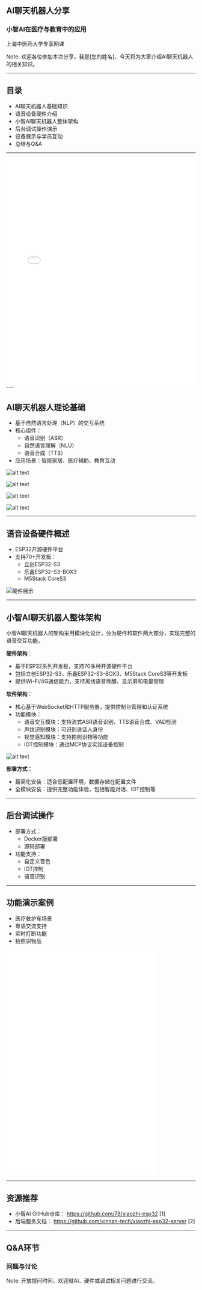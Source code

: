 ## AI聊天机器人分享
### 小智AI在医疗与教育中的应用
上海中医药大学专享网课

Note: 欢迎各位参加本次分享，我是[您的姓名]，今天将为大家介绍AI聊天机器人的相关知识。

---

## 目录

- AI聊天机器人基础知识
- 语音设备硬件介绍
- 小智AI聊天机器人整体架构
- 后台调试操作演示
- 设备展示与学员互动
- 总结与Q&A

---

<iframe src="//player.bilibili.com/player.html?isOutside=true&aid=114991206308373&bvid=BV1C1tCzUEZh&cid=31777686642&p=1" scrolling="no" border="0" frameborder="no" framespacing="0" allowfullscreen="true" style=" width: 100%; height: 600px; border: none;"></iframe>
---

## AI聊天机器人理论基础

- 基于自然语言处理（NLP）的交互系统
- 核心组件：
  - 语音识别（ASR）
  - 自然语言理解（NLU） 
  - 语音合成（TTS）
- 应用场景：智能家居、医疗辅助、教育互动


![alt text](image-1.png)


![alt text](image-2.png)


![alt text](<截屏2025-09-02 21.02.45.png>)



![alt text](<截屏2025-09-02 21.02.33.png>)

 
---

## 语音设备硬件概述

- ESP32开源硬件平台
- 支持70+开发板：
  - 立创ESP32-S3
  - 乐鑫ESP32-S3-BOX3
  - M5Stack CoreS3


![硬件展示](https://github.com/78/xiaozhi-esp32/raw/main/docs/v1/espbox3.jpg) 

---
## 小智AI聊天机器人整体架构

小智AI聊天机器人的架构采用模块化设计，分为硬件和软件两大部分，实现完整的语音交互功能。
 


**硬件架构**：
- 基于ESP32系列开发板，支持70多种开源硬件平台
- 包括立创ESP32-S3、乐鑫ESP32-S3-BOX3、M5Stack CoreS3等开发板
- 提供Wi-Fi/4G通信能力，支持离线语音唤醒、显示屏和电量管理


**软件架构**：
- 核心基于WebSocket和HTTP服务器，提供控制台管理和认证系统
- 功能模块：
  - 语音交互模块：支持流式ASR语音识别、TTS语音合成、VAD检测
  - 声纹识别模块：可识别说话人身份
  - 视觉感知模块：支持拍照识物等功能
  - IOT控制模块：通过MCP协议实现设备控制


![alt text](image.png)


**部署方式**：
- 最简化安装：适合低配置环境，数据存储在配置文件
- 全模块安装：提供完整功能体验，包括智能对话、IOT控制等

---

## 后台调试操作

- 部署方式：
  - Docker版部署
  - 源码部署
- 功能支持：
  - 自定义音色
  - IOT控制
  - 语音识别

---

## 功能演示案例

- 医疗救护车场景
- 粤语交流支持
- 实时打断功能
- 拍照识物品


<iframe src="//player.bilibili.com/player.html?isOutside=true&aid=114232070772186&bvid=BV1N5ZMYUE4D&cid=29088680983&p=1" scrolling="no" border="0" frameborder="no" framespacing="0" allowfullscreen="true" style=" width: 400px; height: 600px; border: none;"></iframe>

---

## 资源推荐

- 小智AI GitHub仓库：
  https://github.com/78/xiaozhi-esp32 [1]
- 后端服务文档：
  https://github.com/xinnan-tech/xiaozhi-esp32-server [2]

---

## Q&A环节

### 问题与讨论

Note: 开放提问时间，欢迎就AI、硬件或调试相关问题进行交流。